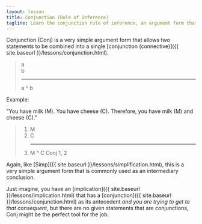 ```yaml
---
layout: lesson
title: Conjunction (Rule of Inference)
tagline: Learn the conjunction rule of inference, an argument form that allows you to combine two given statements into a single conjunction.
---
```


Conjunction (Conj) is a very simple argument form that allows two statements to be combined into a single [conjunction (connective)]({{ site.baseurl }}/lessons/conjunction.html). 

> a <br>
> b
> <hr>
> a ^ b

Example:

"You have milk (M). You have cheese (C). Therefore, you have milk (M) and cheese (C)."

> 1. M
> 2. C
    <hr>
> 3. M ^ C <span class="deduction-support"> Conj 1, 2</span>

Again, like [Simp]({{ site.baseurl }}/lessons/simplification.html), this is a very simple argument form that is commonly used as an intermediary conclusion.

Just imagine, you have an [implication]({{ site.baseurl }}/lessons/implication.html) that has a [conjunction]({{ site.baseurl }}/lessons/conjunction.html) as its antecedent <i>and you are trying to get to that consequent</i>, but there are no given statements that are conjunctions, Conj might be the perfect tool for the job.
